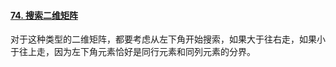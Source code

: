 #### [74. 搜索二维矩阵](https://leetcode-cn.com/problems/search-a-2d-matrix/)

对于这种类型的二维矩阵，都要考虑从左下角开始搜索，如果大于往右走，如果小于往上走，因为左下角元素恰好是同行元素和同列元素的分界。

